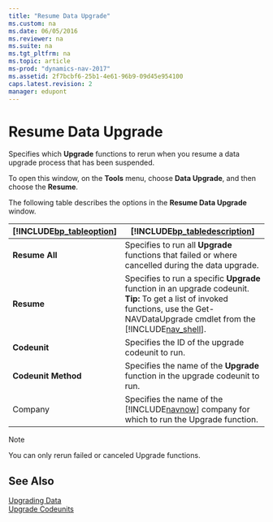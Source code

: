 ```yaml
---
title: "Resume Data Upgrade"
ms.custom: na
ms.date: 06/05/2016
ms.reviewer: na
ms.suite: na
ms.tgt_pltfrm: na
ms.topic: article
ms-prod: "dynamics-nav-2017"
ms.assetid: 2f7bcbf6-25b1-4e61-96b9-09d45e954100
caps.latest.revision: 2
manager: edupont
---
```

# Resume Data Upgrade
Specifies which **Upgrade** functions to rerun when you resume a data upgrade process that has been suspended.  

 To open this window, on the **Tools** menu, choose  **Data Upgrade**, and then choose the **Resume**.  

 The following table describes the options in the **Resume Data Upgrade** window.  

|[!INCLUDE[bp_tableoption](../includes/bp_tableoption_md.md)]|[!INCLUDE[bp_tabledescription](../includes/bp_tabledescription_md.md)]|  
|----------------------------------|---------------------------------------|  
|**Resume All**|Specifies to run all **Upgrade** functions that failed or where cancelled during the data upgrade.|  
|**Resume**|Specifies to run a specific **Upgrade** function in an upgrade codeunit. **Tip:**  To get a list of invoked functions, use the Get-NAVDataUpgrade cmdlet from the [!INCLUDE[nav_shell](../includes/nav_shell_md.md)].|  
|**Codeunit**|Specifies the ID of the upgrade codeunit to run.|  
|**Codeunit Method**|Specifies the name of the **Upgrade** function in the upgrade codeunit to run.|  
|Company|Specifies the name of the [!INCLUDE[navnow](../includes/navnow_md.md)] company for which to run the Upgrade function.|  

> [!NOTE]  
>  You can only rerun failed or canceled Upgrade functions.  

## See Also  
 [Upgrading Data](../Upgrading-Data.md)   
 [Upgrade Codeunits](../Upgrade-Codeunits.md)
